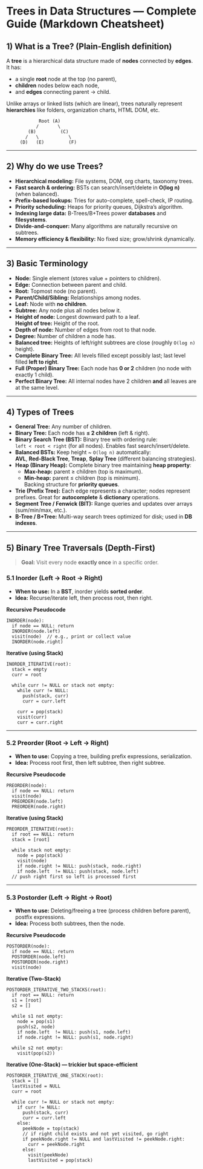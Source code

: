 
#  Trees in Data Structures — Complete Guide (Markdown Cheatsheet)

## 1) What is a Tree? (Plain-English definition)

A **tree** is a hierarchical data structure made of **nodes** connected by **edges**.  
It has:
- a single **root** node at the top (no parent),
- **children** nodes below each node,
- and **edges** connecting parent → child.

Unlike arrays or linked lists (which are linear), trees naturally represent **hierarchies** like folders, organization charts, HTML DOM, etc.

```
            Root (A)
           /       \
        (B)         (C)
       /   \           \
     (D)   (E)         (F)
```

---

## 2) Why do we use Trees? 

- **Hierarchical modeling:** File systems, DOM, org charts, taxonomy trees.
- **Fast search & ordering:** BSTs can search/insert/delete in **O(log n)** (when balanced).
- **Prefix-based lookups:** Tries for auto-complete, spell-check, IP routing.
- **Priority scheduling:** Heaps for priority queues, Dijkstra’s algorithm.
- **Indexing large data:** B-Trees/B+Trees power **databases** and **filesystems**.
- **Divide-and-conquer:** Many algorithms are naturally recursive on subtrees.
- **Memory efficiency & flexibility:** No fixed size; grow/shrink dynamically.

---

## 3) Basic Terminology 

- **Node:** Single element (stores value + pointers to children).
- **Edge:** Connection between parent and child.
- **Root:** Topmost node (no parent).
- **Parent/Child/Sibling:** Relationships among nodes.
- **Leaf:** Node with **no children**.
- **Subtree:** Any node plus all nodes below it.
- **Height of node:** Longest downward path to a leaf.  
  **Height of tree:** Height of the root.
- **Depth of node:** Number of edges from root to that node.
- **Degree:** Number of children a node has.
- **Balanced tree:** Heights of left/right subtrees are close (roughly `O(log n)` height).
- **Complete Binary Tree:** All levels filled except possibly last; last level filled **left to right**.
- **Full (Proper) Binary Tree:** Each node has **0 or 2** children (no node with exactly 1 child).
- **Perfect Binary Tree:** All internal nodes have 2 children **and** all leaves are at the same level.

---

## 4) Types of Trees 

- **General Tree:** Any number of children.
- **Binary Tree:** Each node has **≤ 2 children** (left & right).
- **Binary Search Tree (BST):** Binary tree with ordering rule:  
  `left < root < right` (for all nodes). Enables fast search/insert/delete.
- **Balanced BSTs:** Keep height ~ `O(log n)` automatically:  
  **AVL**, **Red-Black Tree**, **Treap**, **Splay Tree** (different balancing strategies).
- **Heap (Binary Heap):** Complete binary tree maintaining **heap property**:  
  - **Max-heap:** parent ≥ children (top is maximum).  
  - **Min-heap:** parent ≤ children (top is minimum).  
  Backing structure for **priority queues**.
- **Trie (Prefix Tree):** Each edge represents a character; nodes represent prefixes. Great for **autocomplete** & **dictionary** operations.
- **Segment Tree / Fenwick (BIT):** Range queries and updates over arrays (sum/min/max, etc.).
- **B-Tree / B+Tree:** Multi-way search trees optimized for disk; used in **DB indexes**.

---

## 5) Binary Tree Traversals (Depth-First)

> **Goal:** Visit every node **exactly once** in a specific order.

### 5.1 Inorder (Left → Root → Right)
- **When to use:** In a **BST**, inorder yields **sorted order**.
- **Idea:** Recurse/iterate left, then process root, then right.

**Recursive Pseudocode**
```
INORDER(node):
  if node == NULL: return
  INORDER(node.left)
  visit(node)  // e.g., print or collect value
  INORDER(node.right)
```

**Iterative (using Stack)**
```
INORDER_ITERATIVE(root):
  stack = empty
  curr = root

  while curr != NULL or stack not empty:
    while curr != NULL:
      push(stack, curr)
      curr = curr.left

    curr = pop(stack)
    visit(curr)
    curr = curr.right
```

---

### 5.2 Preorder (Root → Left → Right)
- **When to use:** Copying a tree, building prefix expressions, serialization.
- **Idea:** Process root first, then left subtree, then right subtree.

**Recursive Pseudocode**
```
PREORDER(node):
  if node == NULL: return
  visit(node)
  PREORDER(node.left)
  PREORDER(node.right)
```

**Iterative (using Stack)**
```
PREORDER_ITERATIVE(root):
  if root == NULL: return
  stack = [root]

  while stack not empty:
    node = pop(stack)
    visit(node)
    if node.right != NULL: push(stack, node.right)
    if node.left  != NULL: push(stack, node.left)
  // push right first so left is processed first
```

---

### 5.3 Postorder (Left → Right → Root)
- **When to use:** Deleting/freeing a tree (process children before parent), postfix expressions.
- **Idea:** Process both subtrees, then the node.

**Recursive Pseudocode**
```
POSTORDER(node):
  if node == NULL: return
  POSTORDER(node.left)
  POSTORDER(node.right)
  visit(node)
```

**Iterative (Two-Stack)**
```
POSTORDER_ITERATIVE_TWO_STACKS(root):
  if root == NULL: return
  s1 = [root]
  s2 = []

  while s1 not empty:
    node = pop(s1)
    push(s2, node)
    if node.left  != NULL: push(s1, node.left)
    if node.right != NULL: push(s1, node.right)

  while s2 not empty:
    visit(pop(s2))
```

**Iterative (One-Stack) — trickier but space-efficient**
```
POSTORDER_ITERATIVE_ONE_STACK(root):
  stack = []
  lastVisited = NULL
  curr = root

  while curr != NULL or stack not empty:
    if curr != NULL:
      push(stack, curr)
      curr = curr.left
    else:
      peekNode = top(stack)
      // if right child exists and not yet visited, go right
      if peekNode.right != NULL and lastVisited != peekNode.right:
        curr = peekNode.right
      else:
        visit(peekNode)
        lastVisited = pop(stack)
```


